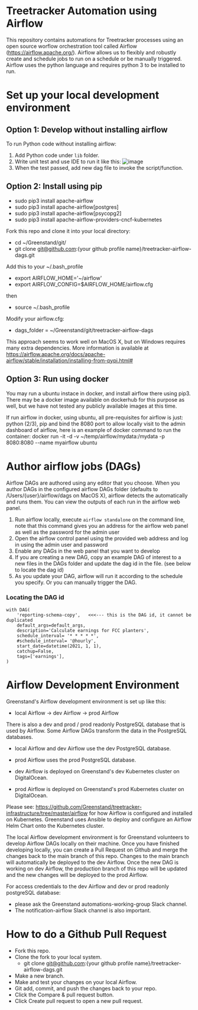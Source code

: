 # Treetracker Automation using Airflow

This repository contains automations for Treetracker processes using an open source worflow orchestration tool called Airflow (https://airflow.apache.org/). Airflow allows us to flexibly and robustly create and schedule jobs to run on a schedule or be manually triggered.  Airflow uses the python language and requires python 3 to be installed to run.

# Set up your local development environment

## Option 1: Develop without installing airflow

To run Python code without installing airflow:

1. Add Python code under `lib` folder.
2. Write unit test and use IDE to run it like this:
 ![image](https://user-images.githubusercontent.com/5744708/153327472-31f32345-ce36-4238-98cc-5a94024f3cd8.png)
3. When the test passed, add new dag file to invoke the script/function.

## Option 2: Install using pip
- sudo pip3 install apache-airflow
- sudo pip3 install apache-airflow[postgres]
- sudo pip3 install apache-airflow[psycopg2]
- sudo pip3 install apache-airflow-providers-cncf-kubernetes

Fork this repo and clone it into your local directory:
- cd ~/Greenstand/git/
- git clone git@github.com:{your github profile name}/treetracker-airflow-dags.git

Add this to your ~/.bash_profile
- export AIRFLOW_HOME='~/airflow'
- export AIRFLOW_CONFIG=$AIRFLOW_HOME/airflow.cfg

then 
- source ~/.bash_profile

Modify your airflow.cfg:
- dags_folder = ~/Greenstand/git/treetracker-airflow-dags

This approach seems to work well on MacOS X, but on Windows requires many extra dependencies.
More information is available at https://airflow.apache.org/docs/apache-airflow/stable/installation/installing-from-pypi.html#

## Option 3: Run using docker

You may run a ubuntu instace in docker, and install airflow there using pip3.  There may be a docker image available on dockerhub for this purpose as well, but we have not tested any publicly available images at this time.

If run airflow in docker, using ubuntu, all pre-requisites for airflow is just: python (2/3), pip and bind the 8080 port to allow locally visit to the admin dashboard of airflow, here is an example of docker command to run the container: docker run -it -d -v ~/temp/airflow/mydata:/mydata -p 8080:8080 --name myairflow ubuntu


# Author airflow jobs (DAGs)

Airflow DAGs are authored using any editor that you choose.  When you author DAGs in the configured airflow DAGs folder (defaults to /Users/{user}/airflow/dags on MacOS X), airflow detects the automatically and runs them.  You can view the outputs of each run in the airflow web panel.


1. Run airflow locally, execute ```airflow standalone``` on the command line, note that this command gives you an address for the airflow web panel as well as the password for the admin user
2. Open the airflow control panel using the provided web address and log in using the admin user and password
3. Enable any DAGs in the web panel that you want to develop
4. If you are creating a new DAG, copy an example DAG of interest to a new files in the DAGs folder and update the dag id in the file.  (see below to locate the dag id)
5. As you update your DAG, airflow will run it according to the schedule you specify.  Or you can manually trigger the DAG.

### Locating the DAG id
```
with DAG(
    'reporting-schema-copy',   <<<--- this is the DAG id, it cannot be duplicated
    default_args=default_args,
    description='Calculate earnings for FCC planters',
    schedule_interval= '* * * * *',
    #schedule_interval= '@hourly',
    start_date=datetime(2021, 1, 1),
    catchup=False,
    tags=['earnings'],
)
```

# Airflow Development Environment

Greenstand's Airflow development environment is set up like this:

- local Airflow -> dev Airflow -> prod Airflow

There is also a dev and prod / prod readonly PostgreSQL database that is used by Airflow. Some Airflow DAGs transform the data in the PostgreSQL databases.

- local Airflow and dev Airflow use the dev PostgreSQL database.
- prod Airflow uses the prod PostgreSQL database.

- dev Airflow is deployed on Greenstand's dev Kubernetes cluster on DigitalOcean.
- prod Airflow is deployed on Greenstand's prod Kubernetes cluster on DigitalOcean.

Please see: https://github.com/Greenstand/treetracker-infrastructure/tree/master/airflow for how Airflow is configured and installed on Kubernetes. Greenstand uses Ansible to deploy and configure an Airflow Helm Chart onto the Kubernetes cluster.

The local Airflow development environment is for Greenstand volunteers to develop Airflow DAGs locally on their machine. Once you have finished developing locally, you can create a Pull Request on Github and merge the changes back to the main branch of this repo. Changes to the main branch will automatically be deployed to the dev Airflow. Once the new DAG is working on dev Airflow, the production branch of this repo will be updated and the new changes will be deployed to the prod Airflow.

For access credentials to the dev Airflow and dev or prod readonly postgreSQL database: 
- please ask the Greenstand automations-working-group Slack channel.
- The notification-airflow Slack channel is also important.

# How to do a Github Pull Request

- Fork this repo.
- Clone the fork to your local system.
	- git clone git@github.com:{your github profile name}/treetracker-airflow-dags.git
- Make a new branch.
- Make and test your changes on your local Airflow.
- Git add, commit, and push the changes back to your repo.
- Click the Compare & pull request button.
- Click Create pull request to open a new pull request.

